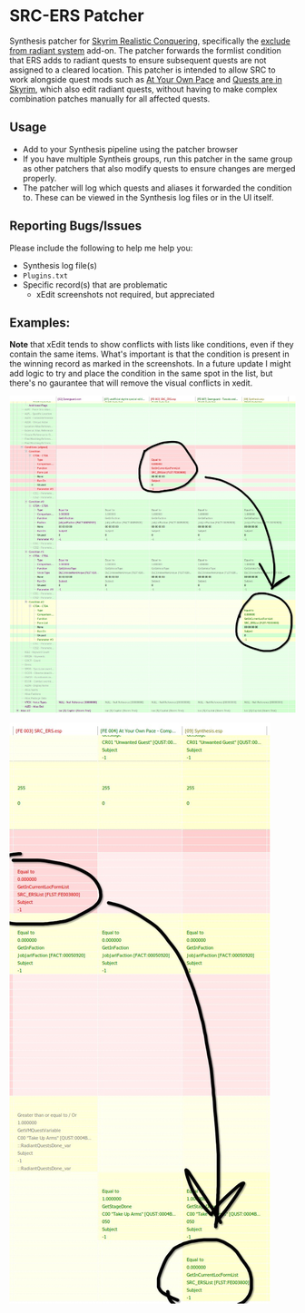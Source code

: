 # SRC-ERS Patcher

Synthesis patcher for [Skyrim Realistic Conquering](https://www.nexusmods.com/skyrimspecialedition/mods/26396), specifically the [exclude from radiant system](https://www.nexusmods.com/skyrimspecialedition/mods/41881) add-on. The patcher forwards the formlist condition that ERS adds to radiant quests to ensure subsequent quests are not assigned to a cleared location. This patcher is intended to allow SRC to work alongside quest mods such as [At Your Own Pace](https://www.nexusmods.com/skyrimspecialedition/mods/52704) and [Quests are in Skyrim](https://www.nexusmods.com/skyrimspecialedition/mods/18416), which also edit radiant quests, without having to make complex combination patches manually for all affected quests.

## Usage
- Add to your Synthesis pipeline using the patcher browser
- If you have multiple Syntheis groups, run this patcher in the same group as other patchers that also modify quests to ensure changes are merged properly.
- The patcher will log which quests and aliases it forwarded the condition to. These can be viewed in the Synthesis log files or in the UI itself.


## Reporting Bugs/Issues
Please include the following to help me help you:
- Synthesis log file(s)
- `Plugins.txt`
- Specific record(s) that are problematic
  - xEdit screenshots not required, but appreciated


## Examples:
**Note** that xEdit tends to show conflicts with lists like conditions, even if they contain the same items. What's important is that the condition is present in the winning record as marked in the screenshots. In a future update I might add logic to try and place the condition in the same spot in the list, but there's no gaurantee that will remove the visual conflicts in xedit.

![Example showing SRC being overwritten by Dawnguard Tweaks and Enhancements and the patcher forwarding the condition](/examples/example.jpg)

![Example showing SRC being overwritten by At Your Own Pace and the patcher forwarding the condition](/examples/example2.jpg)